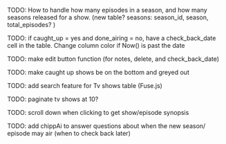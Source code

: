 TODO: How to handle how many episodes in a season, and how many seasons released for a show. (new table? seasons: season_id, season, total_episodes? )

TODO: if caught_up = yes and done_airing = no, have a check_back_date cell in the table. 
Change column color if Now() is past the date

TODO: make edit button function (for notes, delete, and check_back_date) 

TODO: make caught up shows be on the bottom and greyed out

TODO: add search feature for Tv shows table (Fuse.js)

TODO: paginate tv shows at 10?

TODO: scroll down when clicking to get show/episode synopsis

TODO: add chippAi to answer questions about when the new season/
episode may air (when to check back later)

 